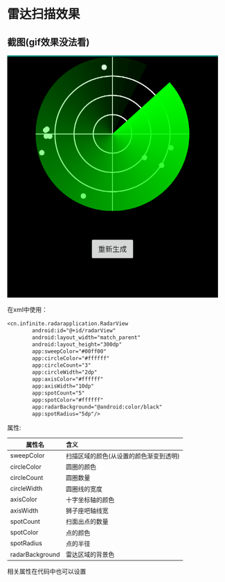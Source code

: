 # 雷达扫描效果
## 截图(gif效果没法看)
![](screenshot.jpg)

在xml中使用：

```
<cn.infinite.radarapplication.RadarView
        android:id="@+id/radarView"
        android:layout_width="match_parent"
        android:layout_height="300dp"
        app:sweepColor="#00ff00"
        app:circleColor="#ffffff"
        app:circleCount="3"
        app:circleWidth="2dp"
        app:axisColor="#ffffff"
        app:axisWidth="10dp"
        app:spotCount="5"
        app:spotColor="#ffffff"
        app:radarBackground="@android:color/black"
        app:spotRadius="5dp"/>
```

属性:

|属性名|含义|
| ------------- |:-------------|
|sweepColor|扫描区域的颜色(从设置的颜色渐变到透明)|
|circleColor|圆圈的颜色|
|circleCount|圆圈数量|
|circleWidth|圆圈线的宽度|
|axisColor|十字坐标轴的颜色|
|axisWidth|狮子座吧轴线宽|
|spotCount|扫面出点的数量|
|spotColor|点的颜色|
|spotRadius|点的半径|
|radarBackground|雷达区域的背景色|

相关属性在代码中也可以设置

